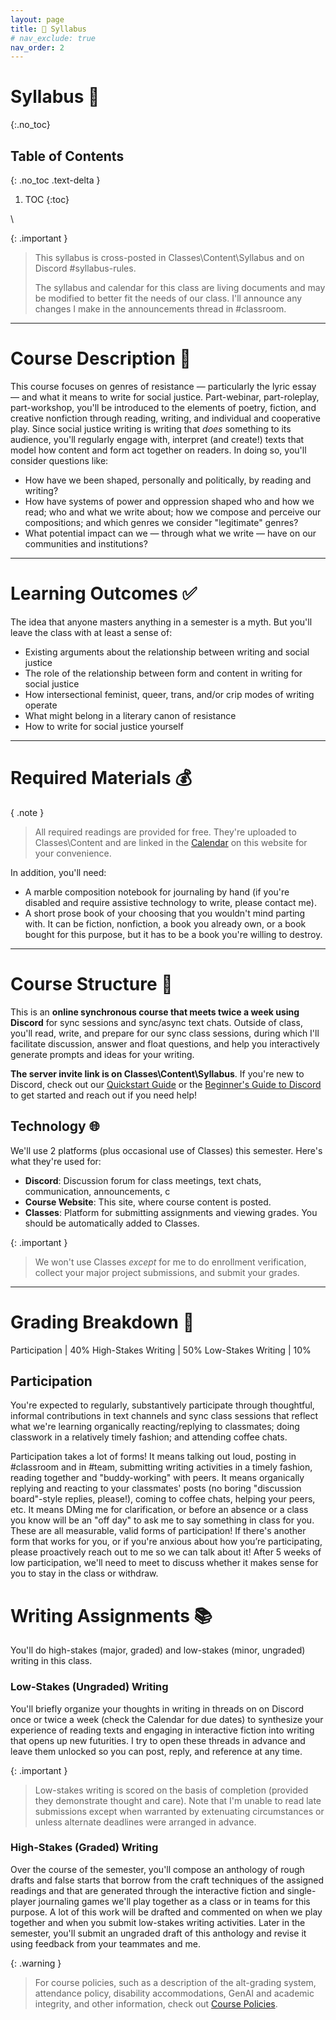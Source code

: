 ```yaml
---
layout: page
title: 📖 Syllabus
# nav_exclude: true
nav_order: 2
---
```


# Syllabus 📖

{:.no_toc}

## Table of Contents
{: .no_toc .text-delta }

1. TOC
{:toc}

\\

{: .important }
> This syllabus is cross-posted in Classes\Content\Syllabus and on Discord #syllabus-rules.
> 
> The syllabus and calendar for this class are living documents and may be modified to better fit the needs of our class. I'll announce any changes I make in the announcements thread in #classroom.

---

# Course Description 🧐

This course focuses on genres of resistance &mdash; particularly the lyric essay &mdash; and what it means to write for social justice. Part-webinar, part-roleplay, part-workshop, you'll be introduced to the elements of poetry, fiction, and creative nonfiction through reading, writing, and individual and cooperative play. Since social justice writing is writing that _does_ something to its audience, you'll regularly engage with, interpret (and create!) texts that model how content and form act together on readers. In doing so, you'll consider questions like: 

- How have we been shaped, personally and politically, by reading and writing? 
- How have systems of power and oppression shaped who and how we read; who and what we write about; how we compose and perceive our compositions; and which genres we consider "legitimate" genres?
- What potential impact can we &mdash; through what we write &mdash; have on our communities and institutions? 

---

# Learning Outcomes ✅

The idea that anyone masters anything in a semester is a myth. But you'll leave the class with at least a sense of:

- Existing arguments about the relationship between writing and social justice
- The role of the relationship between form and content in writing for social justice
- How intersectional feminist, queer, trans, and/or crip modes of writing operate
- What might belong in a literary canon of resistance
- How to write for social justice yourself

---

# Required Materials 💰

{ .note }
> All required readings are provided for free. They're uploaded to Classes\Content and are linked in the [Calendar](/calendar.md) on this website for your convenience.

In addition, you'll need: 

- A marble composition notebook for journaling by hand (if you're disabled and require assistive technology to write, please contact me).
- A short prose book of your choosing that you wouldn't mind parting with. It can be fiction, nonfiction, a book you already own, or a book bought for this purpose, but it has to be a book you're willing to destroy.

---

# Course Structure 🍎

This is an **online synchronous course that meets twice a week using Discord** for sync sessions and sync/async text chats. Outside of class, you'll read, write, and prepare for our sync class sessions, during which I'll facilitate discussion, answer and float questions, and help you interactively generate prompts and ideas for your writing.

**The server invite link is on Classes\Content\Syllabus**. If you're new to Discord, check out our [Quickstart Guide](/discord.md) or the [Beginner's Guide to Discord](https://support.discord.com/hc/en-us/articles/360045138571-Beginner-s-Guide-to-Discord) to get started and reach out if you need help!

## Technology 🌐

We'll use 2 platforms (plus occasional use of Classes) this semester. Here's what they're used for:

- **Discord**: Discussion forum for class meetings, text chats, communication, announcements, c
- **Course Website**: This site, where course content is posted.
- **Classes**: Platform for submitting assignments and viewing grades. You should be automatically added to Classes.

{: .important }
> We won't use Classes *except* for me to do enrollment verification, collect your major project submissions, and submit your grades.

---

# Grading Breakdown 💯

Participation | 40%
High-Stakes Writing | 50%
Low-Stakes Writing | 10%

## Participation 

You're expected to regularly, substantively participate through thoughtful, informal contributions in text channels and sync class sessions that reflect what we're learning organically reacting/replying to classmates; doing classwork in a relatively timely fashion; and attending coffee chats.

Participation takes a lot of forms! It means talking out loud, posting in #classroom and in #team, submitting writing activities in a timely fashion, reading together and "buddy-working" with peers. It means organically replying and reacting to your classmates' posts (no boring "discussion board"-style replies, please!), coming to coffee chats, helping your peers, etc. It means DMing me for clarification, or before an absence or a class you know will be an "off day" to ask me to say something in class for you. These are all measurable, valid forms of participation! If there's another form that works for you, or if you're anxious about how you’re participating, please proactively reach out to me so we can talk about it! After 5 weeks of low participation, we'll need to meet to discuss whether it makes sense for you to stay in the class or withdraw.

# Writing Assignments 📚

You'll do high-stakes (major, graded) and low-stakes (minor, ungraded) writing in this class.

### Low-Stakes (Ungraded) Writing

You'll briefly organize your thoughts in writing in threads on on Discord once or twice a week (check the Calendar for due dates) to synthesize your experience of reading texts and engaging in interactive fiction into writing that opens up new futurities. I try to open these threads in advance and leave them unlocked so you can post, reply, and reference at any time.

{: .important }
> Low-stakes writing is scored on the basis of completion (provided they demonstrate thought and care). Note that I'm unable to read late submissions except when warranted by extenuating circumstances or unless alternate deadlines were arranged in advance.

### High-Stakes (Graded) Writing

Over the course of the semester, you'll compose an anthology of rough drafts and false starts that borrow from the craft techniques of the assigned readings and that are generated through the interactive fiction and single-player journaling games we'll play together as a class or in teams for this purpose. A lot of this work will be drafted and commented on when we play together and when you submit low-stakes writing activities. Later in the semester, you'll submit an ungraded draft of this anthology and revise it using feedback from your teammates and me. 

{: .warning }
> For course policies, such as a description of the alt-grading system, attendance policy, disability accommodations, GenAI and academic integrity, and other information, check out [Course Policies](/policies.md).